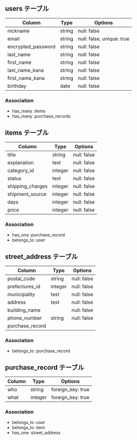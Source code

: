 ## users テーブル

|Column                   |Type   |Options                  |
|-------------------------|-------|-------------------------|
|nickname                 |string |null: false              |
|email                    |string |null: false, unique: true|
|encrypted_password       |string |null: false              |
|last_name                |string |null: false              |
|first_name               |string |null: false              |
|last_name_kana           |string |null: false              |
|first_name_kana          |string |null: false              |
|birthday                 |date   |null: false              |


### Association
- has_many :items
- has_many :purchase_records

## items テーブル

|Column          |Type   |Options    |
|----------------|-------|-----------|
|title           |string |null: false|
|explanation     |text   |null: false|
|category_id     |integer|null: false|
|status          |text   |null: false|
|shipping_charges|integer|null: false|
|shipment_source |integer|null: false|
|days            |integer|null: false|
|price           |integer|null: false|


### Association
- has_one    :purchase_record
- belongs_to :user

## street_address テーブル

|Column         |Type   |Options    |
|---------------|-------|-----------|
|postal_code    |string |null: false|
|prefectures_id |integer|null: false|
|municipality   |text   |null: false|
|address        |text   |null: false|
|building_name  |       |null: false|
|phone_number   |string |null: false|
|purchase_record|       |           |


### Association
- belongs_to :purchase_record


## purchase_record テーブル

|Column|Type   |Options          |
|------|-------|-----------------|
|who   |string |foreign_key: true|
|what  |integer|foreign_key: true|


### Association
- belongs_to :user
- belongs_to :item
- has_one :street_address